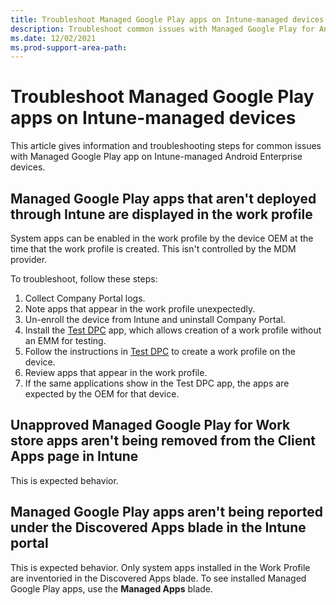 ```yaml
---
title: Troubleshoot Managed Google Play apps on Intune-managed devices
description: Troubleshoot common issues with Managed Google Play for Android Enterprise devices enrolled in Microsoft Intune.
ms.date: 12/02/2021
ms.prod-support-area-path:
---
```

# Troubleshoot Managed Google Play apps on Intune-managed devices

This article gives information and troubleshooting steps for common issues with Managed Google Play app on Intune-managed Android Enterprise devices. 

## Managed Google Play apps that aren't deployed through Intune are displayed in the work profile

System apps can be enabled in the work profile by the device OEM at the time that the work profile is created. This isn't controlled by the MDM provider.

To troubleshoot, follow these steps:

  1. Collect Company Portal logs.
  2. Note apps that appear in the work profile unexpectedly.
  3. Un-enroll the device from Intune and uninstall Company Portal.
  4. Install the [Test DPC](https://play.google.com/store/apps/details?id=com.afwsamples.testdpc) app, which allows creation of a work profile without an EMM for testing.
  5. Follow the instructions in [Test DPC](https://play.google.com/store/apps/details?id=com.afwsamples.testdpc) to create a work profile on the device.
  6. Review apps that appear in the work profile.
  7. If the same applications show in the Test DPC app, the apps are expected by the OEM for that device.

## Unapproved Managed Google Play for Work store apps aren't being removed from the Client Apps page in Intune

This is expected behavior.

## Managed Google Play apps aren't being reported under the Discovered Apps blade in the Intune portal

This is expected behavior. Only system apps installed in the Work Profile are inventoried in the Discovered Apps blade. To see installed Managed Google Play apps, use the **Managed Apps** blade.
